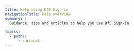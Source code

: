 ```yaml
---
title: Help using DfE Sign-in
navigationTitle: Help overview
summary: |
  Guidance, tips and articles to help you use DfE Sign-in

topics:
  - paths:
      - /account
---
```


